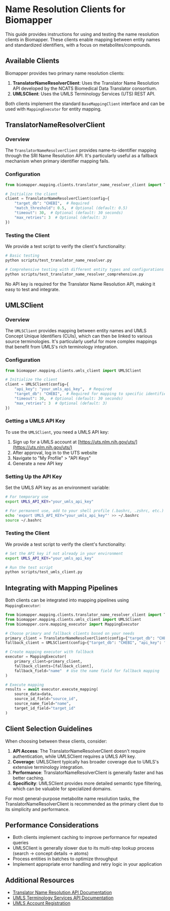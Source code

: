 # Name Resolution Clients for Biomapper

This guide provides instructions for using and testing the name resolution clients in Biomapper. These clients enable mapping between entity names and standardized identifiers, with a focus on metabolites/compounds.

## Available Clients

Biomapper provides two primary name resolution clients:

1. **TranslatorNameResolverClient**: Uses the Translator Name Resolution API developed by the NCATS Biomedical Data Translator consortium.
2. **UMLSClient**: Uses the UMLS Terminology Services (UTS) REST API.

Both clients implement the standard `BaseMappingClient` interface and can be used with `MappingExecutor` for entity mapping.

## TranslatorNameResolverClient

### Overview

The `TranslatorNameResolverClient` provides name-to-identifier mapping through the SRI Name Resolution API. It's particularly useful as a fallback mechanism when primary identifier mapping fails.

### Configuration

```python
from biomapper.mapping.clients.translator_name_resolver_client import TranslatorNameResolverClient

# Initialize the client
client = TranslatorNameResolverClient(config={
    "target_db": "CHEBI",  # Required
    "match_threshold": 0.5,  # Optional (default: 0.5)
    "timeout": 30,  # Optional (default: 30 seconds)
    "max_retries": 3  # Optional (default: 3)
})
```

### Testing the Client

We provide a test script to verify the client's functionality:

```bash
# Basic testing
python scripts/test_translator_name_resolver.py

# Comprehensive testing with different entity types and configurations
python scripts/test_translator_name_resolver_comprehensive.py
```

No API key is required for the Translator Name Resolution API, making it easy to test and integrate.

## UMLSClient

### Overview

The `UMLSClient` provides mapping between entity names and UMLS Concept Unique Identifiers (CUIs), which can then be linked to various source terminologies. It's particularly useful for more complex mappings that benefit from UMLS's rich terminology integration.

### Configuration

```python
from biomapper.mapping.clients.umls_client import UMLSClient

# Initialize the client
client = UMLSClient(config={
    "api_key": "your_umls_api_key",  # Required
    "target_db": "CHEBI",  # Required for mapping to specific identifiers
    "timeout": 30,  # Optional (default: 30 seconds)
    "max_retries": 3  # Optional (default: 3)
})
```

### Getting a UMLS API Key

To use the `UMLSClient`, you need a UMLS API key:

1. Sign up for a UMLS account at [https://uts.nlm.nih.gov/uts/](https://uts.nlm.nih.gov/uts/)
2. After approval, log in to the UTS website
3. Navigate to "My Profile" > "API Keys"
4. Generate a new API key

### Setting Up the API Key

Set the UMLS API key as an environment variable:

```bash
# For temporary use
export UMLS_API_KEY="your_umls_api_key"

# For permanent use, add to your shell profile (.bashrc, .zshrc, etc.)
echo 'export UMLS_API_KEY="your_umls_api_key"' >> ~/.bashrc
source ~/.bashrc
```

### Testing the Client

We provide a test script to verify the client's functionality:

```bash
# Set the API key if not already in your environment
export UMLS_API_KEY="your_umls_api_key"

# Run the test script
python scripts/test_umls_client.py
```

## Integrating with Mapping Pipelines

Both clients can be integrated into mapping pipelines using `MappingExecutor`:

```python
from biomapper.mapping.clients.translator_name_resolver_client import TranslatorNameResolverClient
from biomapper.mapping.clients.umls_client import UMLSClient
from biomapper.core.mapping_executor import MappingExecutor

# Choose primary and fallback clients based on your needs
primary_client = TranslatorNameResolverClient(config={"target_db": "CHEBI"})
fallback_client = UMLSClient(config={"target_db": "CHEBI", "api_key": "your_umls_api_key"})

# Create mapping executor with fallback
executor = MappingExecutor(
    primary_client=primary_client,
    fallback_clients=[fallback_client],
    fallback_field="name"  # Use the name field for fallback mapping
)

# Execute mapping
results = await executor.execute_mapping(
    source_data=data,
    source_id_field="source_id",
    source_name_field="name",
    target_id_field="target_id"
)
```

## Client Selection Guidelines

When choosing between these clients, consider:

1. **API Access**: The TranslatorNameResolverClient doesn't require authentication, while UMLSClient requires a UMLS API key.
2. **Coverage**: UMLSClient typically has broader coverage due to UMLS's extensive terminology integration.
3. **Performance**: TranslatorNameResolverClient is generally faster and has better caching.
4. **Specificity**: UMLSClient provides more detailed semantic type filtering, which can be valuable for specialized domains.

For most general-purpose metabolite name resolution tasks, the TranslatorNameResolverClient is recommended as the primary client due to its simplicity and performance.

## Performance Considerations

- Both clients implement caching to improve performance for repeated queries
- UMLSClient is generally slower due to its multi-step lookup process (search → concept details → atoms)
- Process entities in batches to optimize throughput
- Implement appropriate error handling and retry logic in your application

## Additional Resources

- [Translator Name Resolution API Documentation](https://name-resolution-sri.renci.org/)
- [UMLS Terminology Services API Documentation](https://documentation.uts.nlm.nih.gov/rest/home.html)
- [UMLS Account Registration](https://uts.nlm.nih.gov/uts/signup-login)